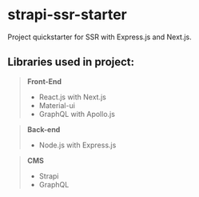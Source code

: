 # **strapi-ssr-starter**
Project quickstarter for SSR with Express.js and Next.js.

## Libraries used in project:

> **Front-End**
> - React.js with Next.js
> - Material-ui
> - GraphQL with Apollo.js

> **Back-end**
> - Node.js with Express.js

> **CMS**
> - Strapi
> - GraphQL
